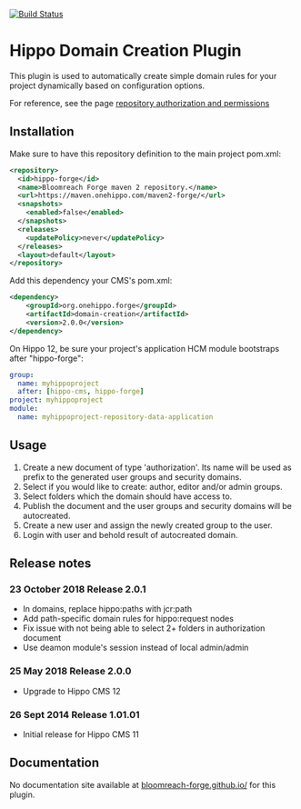 [![Build Status](https://travis-ci.org/bloomreach-forge/domain-creation.svg?branch=develop)](https://travis-ci.org/bloomreach-forge/domain-creation)

# Hippo Domain Creation Plugin

This plugin is used to automatically create simple domain rules for your project dynamically based on configuration options.

For reference, see the page [repository authorization and permissions](http://www.onehippo.org/library/concepts/security/repository-authorization-and-permissions.html)

## Installation
Make sure to have this repository definition to the main project pom.xml:

``` xml
<repository>
  <id>hippo-forge</id>
  <name>Bloomreach Forge maven 2 repository.</name>
  <url>https://maven.onehippo.com/maven2-forge/</url>
  <snapshots>
    <enabled>false</enabled>
  </snapshots>
  <releases>
    <updatePolicy>never</updatePolicy>
  </releases>
  <layout>default</layout>
</repository>
```

Add this dependency your CMS's pom.xml:
``` xml
<dependency>
    <groupId>org.onehippo.forge</groupId>
    <artifactId>domain-creation</artifactId>
    <version>2.0.0</version>
</dependency>
```

On Hippo 12, be sure your project's application HCM module bootstraps after "hippo-forge":
``` yaml
group: 
  name: myhippoproject
  after: [hippo-cms, hippo-forge]
project: myhippoproject
module:
  name: myhippoproject-repository-data-application
```

## Usage
1. Create a new document of type 'authorization'. Its name will be used as prefix to the generated user groups and security domains.
2. Select if you would like to create: author, editor and/or admin groups.
3. Select folders which the domain should have access to.
4. Publish the document and the user groups and security domains will be autocreated.
5. Create a new user and assign the newly created group to the user.
6. Login with user and behold result of autocreated domain.

## Release notes
### 23 October 2018 Release 2.0.1
- In domains, replace hippo:paths with jcr:path
- Add path-specific domain rules for hippo:request nodes
- Fix issue with not being able to select 2+ folders in authorization document
- Use deamon module's session instead of local admin/admin

### 25 May 2018 Release 2.0.0
- Upgrade to Hippo CMS 12

### 26 Sept 2014 Release 1.01.01
- Initial release for Hippo CMS 11
 
## Documentation 

No documentation site available at [bloomreach-forge.github.io/](https://bloomreach-forge.github.io/) for this plugin.
